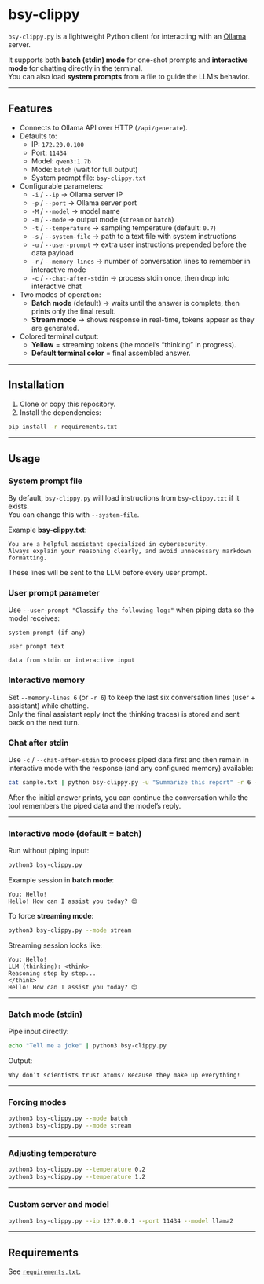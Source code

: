 # bsy-clippy

`bsy-clippy.py` is a lightweight Python client for interacting with an [Ollama](https://ollama.ai) server.  

It supports both **batch (stdin) mode** for one-shot prompts and **interactive mode** for chatting directly in the terminal.  
You can also load **system prompts** from a file to guide the LLM’s behavior.

---

## Features

- Connects to Ollama API over HTTP (`/api/generate`).
- Defaults to:
  - IP: `172.20.0.100`
  - Port: `11434`
  - Model: `qwen3:1.7b`
  - Mode: `batch` (wait for full output)
  - System prompt file: `bsy-clippy.txt`
- Configurable parameters:
  - `-i` / `--ip` → Ollama server IP
  - `-p` / `--port` → Ollama server port
  - `-M` / `--model` → model name
  - `-m` / `--mode` → output mode (`stream` or `batch`)
  - `-t` / `--temperature` → sampling temperature (default: `0.7`)
  - `-s` / `--system-file` → path to a text file with system instructions
  - `-u` / `--user-prompt` → extra user instructions prepended before the data payload
  - `-r` / `--memory-lines` → number of conversation lines to remember in interactive mode
  - `-c` / `--chat-after-stdin` → process stdin once, then drop into interactive chat
- Two modes of operation:
  - **Batch mode** (default) → waits until the answer is complete, then prints only the final result.
  - **Stream mode** → shows response in real-time, tokens appear as they are generated.
- Colored terminal output:
  - **Yellow** = streaming tokens (the model’s “thinking” in progress).
  - **Default terminal color** = final assembled answer.

---

## Installation

1. Clone or copy this repository.
2. Install the dependencies:

```bash
pip install -r requirements.txt
```

---

## Usage

### System prompt file

By default, `bsy-clippy.py` will load instructions from `bsy-clippy.txt` if it exists.  
You can change this with `--system-file`.

Example **bsy-clippy.txt**:

```
You are a helpful assistant specialized in cybersecurity.
Always explain your reasoning clearly, and avoid unnecessary markdown formatting.
```

These lines will be sent to the LLM before every user prompt.

### User prompt parameter

Use `--user-prompt "Classify the following log:"` when piping data so the model receives:

```
system prompt (if any)

user prompt text

data from stdin or interactive input
```

### Interactive memory

Set `--memory-lines 6` (or `-r 6`) to keep the last six conversation lines (user + assistant) while chatting.  
Only the final assistant reply (not the thinking traces) is stored and sent back on the next turn.

### Chat after stdin

Use `-c` / `--chat-after-stdin` to process piped data first and then remain in interactive mode with the response (and any configured memory) available:

```bash
cat sample.txt | python bsy-clippy.py -u "Summarize this report" -r 6 -c
```

After the initial answer prints, you can continue the conversation while the tool remembers the piped data and the model’s reply.

---

### Interactive mode (default = batch)

Run without piping input:

```bash
python3 bsy-clippy.py
```

Example session in **batch mode**:

```
You: Hello!
Hello! How can I assist you today? 😊
```

To force **streaming mode**:

```bash
python3 bsy-clippy.py --mode stream
```

Streaming session looks like:

```
You: Hello!
LLM (thinking): <think>
Reasoning step by step...
</think>
Hello! How can I assist you today? 😊
```

---

### Batch mode (stdin)

Pipe input directly:

```bash
echo "Tell me a joke" | python3 bsy-clippy.py
```

Output:

```
Why don’t scientists trust atoms? Because they make up everything!
```

---

### Forcing modes

```bash
python3 bsy-clippy.py --mode batch
python3 bsy-clippy.py --mode stream
```

---

### Adjusting temperature

```bash
python3 bsy-clippy.py --temperature 0.2
python3 bsy-clippy.py --temperature 1.2
```

---

### Custom server and model

```bash
python3 bsy-clippy.py --ip 127.0.0.1 --port 11434 --model llama2
```

---

## Requirements

See [`requirements.txt`](requirements.txt).
